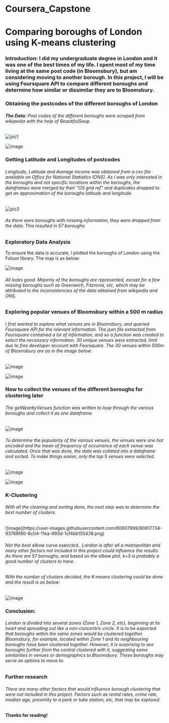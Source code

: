 # Coursera_Capstone
<h1>Comparing boroughs of London using K-means clustering</h1>
<p><h3><b>Introduction:</b> I did my undergraduate degree in London and it was one of the best times of my life. I spent most of my time living at the same post code (in Bloomsbury), but am considering moving to another borough. In this project, I will be using Foursquare API to compare different boroughs and determine how similar or dissimilar they are to Bloomsbury.</h3></p>

<h3>Obtaining the postcodes of the different boroughs of London</h3>
<p><h6><b>The Data:</b> Post codes of the different boroughs were scraped from wikipedia with the help of BeautifulSoup.</h6></p>

![pic1](https://user-images.githubusercontent.com/60607999/80818863-7e026500-8c06-11ea-8e5c-f18441a92a54.PNG)

![image](https://user-images.githubusercontent.com/60607999/80814638-d33a7880-8bfe-11ea-8bde-375822deebe3.png)

<h3>Getting Latitude and Longitudes of postcodes</h3>
<p><h6>Longitude, Latitude and Average Income was obtained from a csv file available on Office for National Statistics (ONS). As I was only interested in the boroughs and not specific locations within the boroughs, the dataframes were merged by their "OS grid ref" and duplicates dropped to get an approximation of the boroughs latitude and longitude.</h6></p>

![pic2](https://user-images.githubusercontent.com/60607999/80812686-02e78180-8bfb-11ea-8e7f-feaa0b7139f8.PNG)

<h6>As there were boroughs with missing information, they were dropped from the data. This resulted in 57 boroughs.</h6>

<h3>Exploratory Data Analysis</h3>
To ensure the data is accurate, I plotted the boroughs of London using the Folium library. The map is as below:

![image](https://user-images.githubusercontent.com/60607999/80815345-0f220d80-8c00-11ea-9ab3-c4d0a1c23787.png)

<h6>All looks good. Majority of the boroughs are represented, except for a few missing boroughs such as Greenwich, Fitzrovia, etc, which may be attributed to the inconsistencies of the data obtained from wikipedia and ONS.</h6>
<h3>Exploring popular venues of Bloomsbury within a 500 m radius</h3>
<h6>I first wanted to explore what venues are in Bloomsbury, and queried Foursquare API for the relevant information. The json file extracted from Foursquare contained a lot of information, and so a function was created to select the necessary information. 30 unique venues were extracted, limit due to free developer account with Foursquare. The 30 venues within 500m of Bloomsbury are as in the image below:</h6>

![image](https://user-images.githubusercontent.com/60607999/80818920-9a060680-8c06-11ea-80ba-ccbc0a5cb741.png)

![image](https://user-images.githubusercontent.com/60607999/80814197-03354c00-8bfe-11ea-8225-e68257dba603.png)

<h3>Now to collect the venues of the different boroughs for clustering later</h3>
<h6>The getNearbyVenues function was written to loop through the various boroughs and collect it as one dataframe.</h6>

![image](https://user-images.githubusercontent.com/60607999/80817097-5a89eb00-8c03-11ea-8e72-636fc1e26f54.png)

<h6>To determine the popularity of the various venues, the venues were one hot encoded and the mean of frequency of occurrence of each venue was calculated. Once that was done, the data was collated into a dataframe and sorted. To make things easier, only the top 5 venues were selected.</h6>

![image](https://user-images.githubusercontent.com/60607999/80817514-28c55400-8c04-11ea-9a4a-cb8113805e67.png)

![image](https://user-images.githubusercontent.com/60607999/80817532-32e75280-8c04-11ea-993b-e245e586255d.png)

<h3>K-Clustering</h3>
<p><h6>With all the cleaning and sorting done, the next step was to determine the best number of clusters.</h4></p>
![image](https://user-images.githubusercontent.com/60607999/80817734-93768f80-8c04-11ea-993d-1cf4bb155438.png)
<h6>Not the best elbow curve expected.. London is after all a metropolitan and many other factors not included in this project could influence the results. As there are 57 boroughs, and based on the elbow plot, k=5 is probably a good number of clusters to have.</h6>
<p><h6>With the number of clusters decided, the K-means clustering could be done and the result is as below:</p></h6>

![image](https://user-images.githubusercontent.com/60607999/80818127-3e874900-8c05-11ea-9a55-e15c249893b4.png)


<h3>Conclusion:</h3>
<p><h6>London is divided into several zones (Zone 1, Zone 2, etc), beginning at its heart and spreading out like a non-concentric circle. It is to be expected that boroughs within the same zones would be clustered together. Bloomsbury, for example, located within Zone 1 and its neighbouring boroughs have been clustered together. However, it is surprising to see boroughs further from the central clustered with it, suggesting some similarities in venues or demographics to Bloomsbury. These boroughs may serve as options to move to.</h6></p>

<h3>Further research</h3>
<h6>There are many other factors that would influence borough clustering that were not included in this project. Factors such as rental rates, crime rate, median age, proximity to a park or tube station, etc, that may be explored. </h6>

<h4><p>Thanks for reading!</p></h4>
